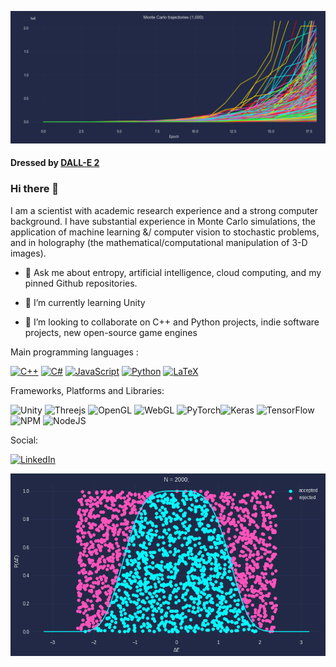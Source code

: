 ![](montecarlo.png)

#### Dressed by [DALL-E 2](https://openai.com/product/dall-e-2)

### Hi there 👋
<!--
My area of expertise is in discrete stochastic simulations of crystals, and applications thereof to mathematical manipulation and machine learning algorithms. 

I have been expanding my graphics experience to more general representations of 3D solids, and have been applying my knowledge to code new algorithms using efficient programming languages such as Python and C++. 
-->

I am a scientist with academic research experience and a strong computer background. I have substantial experience in Monte Carlo simulations, the application of machine learning &/ computer vision to stochastic problems, and in holography (the mathematical/computational manipulation of 3-D images). 

- 💬 Ask me about entropy, artificial intelligence, cloud computing, and my pinned Github repositories.

- 🌱 I’m currently learning Unity 

- 👯 I’m looking to collaborate on C++ and Python projects, indie software projects, new open-source game engines



<!--
- 😄 Pronouns: You may call me any pronoun you'd like





- 💬 Ask me about crystal growth, entropy, artificial intelligence, and cloud computing.


- :mailbox:How to reach me:





-->

Main programming languages :

[![C++](https://img.shields.io/badge/c++-%2300599C.svg?style=for-the-badge&logo=c%2B%2B&logoColor=white)](https://github.com/search?q=user%3Aandrewrgarcia+%23cpp) [![C#](https://img.shields.io/badge/c%23-%23239120.svg?style=for-the-badge&logo=c-sharp&logoColor=white)](https://github.com/search?q=user%3Aandrewrgarcia+%23csharp) [![JavaScript](https://img.shields.io/badge/javascript-%23323330.svg?style=for-the-badge&logo=javascript&logoColor=%23F7DF1E)](https://github.com/search?q=user%3Aandrewrgarcia+%23javascript) [![Python](https://img.shields.io/badge/python-3670A0?style=for-the-badge&logo=python&logoColor=ffdd54)](https://github.com/search?q=user%3Aandrewrgarcia+%23python) [![LaTeX](https://img.shields.io/badge/latex-%23008080.svg?style=for-the-badge&logo=latex&logoColor=white)](https://github.com/search?q=user%3Aandrewrgarcia+%23latex)

Frameworks, Platforms and Libraries:

![Unity](https://img.shields.io/badge/unity-%23000000.svg?&style=for-the-badge&logo=unity&logoColor=white) ![Threejs](https://img.shields.io/badge/threejs-black?style=for-the-badge&logo=three.js&logoColor=white) ![OpenGL](https://img.shields.io/badge/OpenGL-%23FFFFFF.svg?style=for-the-badge&logo=opengl) ![WebGL](https://img.shields.io/badge/WebGL-990000?logo=webgl&logoColor=white&style=for-the-badge) ![PyTorch](https://img.shields.io/badge/PyTorch-%23EE4C2C.svg?style=for-the-badge&logo=PyTorch&logoColor=white)![Keras](https://img.shields.io/badge/Keras-%23D00000.svg?style=for-the-badge&logo=Keras&logoColor=white) ![TensorFlow](https://img.shields.io/badge/TensorFlow-%23FF6F00.svg?style=for-the-badge&logo=TensorFlow&logoColor=white) ![NPM](https://img.shields.io/badge/NPM-%23000000.svg?style=for-the-badge&logo=npm&logoColor=white) ![NodeJS](https://img.shields.io/badge/node.js-6DA55F?style=for-the-badge&logo=node.js&logoColor=white) 

Social:

[![LinkedIn](https://img.shields.io/badge/linkedin-%230077B5.svg?style=for-the-badge&logo=linkedin&logoColor=white)](https://linkedin.com/in/andrewrygarcia)

![](acceptance.png)

<!--

[![@garcia's Holopin board](https://holopin.io/api/user/board?user=garcia)](https://holopin.io/@garcia)

<a href="https://www.digitalocean.com/?refcode=b86f53f9a50f&utm_campaign=Referral_Invite&utm_medium=Referral_Program&utm_source=badge"><img src="https://web-platforms.sfo2.cdn.digitaloceanspaces.com/WWW/Badge%201.svg" alt="DigitalOcean Referral Badge" /></a>

**andrewrgarcia/andrewrgarcia** is a ✨ _special_ ✨ repository because its `README.md` (this file) appears on your GitHub profile.

Here are some ideas to get you started:

- 🔭 I’m currently working on ...

- 🌱 I’m currently learning ...

- 👯 I’m looking to collaborate on ...

- 🤔 I’m looking for help with ...

- 💬 Ask me about ..

- 📫 How to reach me: ...

- 😄 Pronouns: ...

- ⚡ Fun fact: ...
-->

<!--<a href="https://torus3d.herokuapp.com/">*Github profile image is a torus knot</a>  🍩🪢 -->
